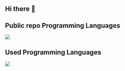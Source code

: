 ## Hi there 👋

<!--
**shuhuhu/shuhuhu** is a ✨ _special_ ✨ repository because its `README.md` (this file) appears on your GitHub profile.

Here are some ideas to get you started:

- 🔭 I’m currently working on ...
- 🌱 I’m currently learning ...
- 👯 I’m looking to collaborate on ...
- 🤔 I’m looking for help with ...
- 💬 Ask me about ...
- 📫 How to reach me: ...
- 😄 Pronouns: ...
- ⚡ Fun fact: ...
-->

## Public repo Programming Languages

![](https://github-readme-stats.vercel.app/api/top-langs?username=shuhuhu&show_icons=true&locale=en&layout=compact)

## Used Programming Languages

<img src="https://skillicons.dev/icons?i=html,css,js,python,ruby,c,cpp,arduino,raspberrypi" /> <br /><br />

